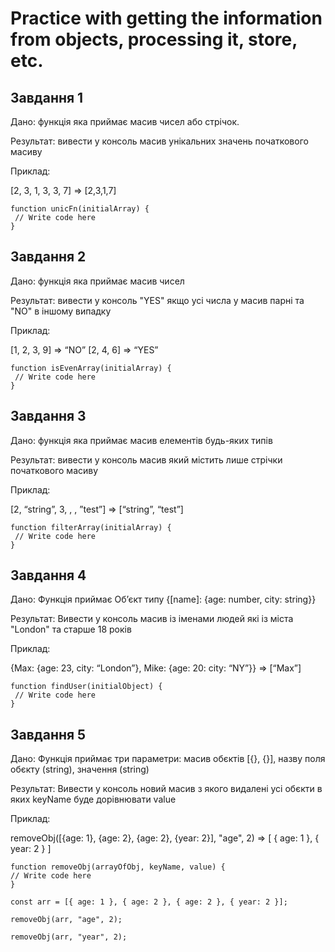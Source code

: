 # Practice with getting the information from objects, processing it, store, etc.

## Завдання 1 

Дано: функція яка приймає масив чисел або стрічок. 

Результат: вивести у консоль масив унікальних значень початкового масиву 

Приклад: 

[2, 3, 1, 3, 3, 7] => [2,3,1,7]
```
function unicFn(initialArray) {
 // Write code here 
}
```
## Завдання 2 

Дано: функція яка приймає масив чисел 

Результат: вивести у консоль "YES" якщо усі числа у масив парні та "NO" в іншому випадку 

Приклад: 

[1, 2, 3, 9] => “NO” 
[2, 4, 6] => “YES”
```
function isEvenArray(initialArray) {
 // Write code here
}
```
## Завдання 3 

Дано: функція яка приймає масив елементів будь-яких типів 

Результат: вивести у консоль масив який містить лише стрічки початкового масиву 

Приклад: 

[2, “string”, 3, , , ”test”] => [“string”, “test”]
```
function filterArray(initialArray) {
 // Write code here
}
```
## Завдання 4 

Дано: Функція приймає Об’єкт типу {[name]: {age: number, city: string}} 

Результат: Вивести у консоль масив із іменами людей які із міста "London" та старше 18 років 

Приклад: 

{Max: {age: 23, city: “London”}, Mike: {age: 20: city: “NY”}} => [“Max”]
```
function findUser(initialObject) {
 // Write code here
}
```
## Завдання 5 

Дано: Функція приймає три параметри: масив обєктів [{}, {}], назву поля обєкту (string), значення (string) 

Результат: Вивести у консоль новий масив з якого видалені усі обєкти в яких keyName буде дорівнювати value 

Приклад: 

removeObj([{age: 1}, {age: 2}, {age: 2}, {year: 2}], "age", 2) => [ { age: 1 }, { year: 2 } ]

```
function removeObj(arrayOfObj, keyName, value) {
// Write code here
}
 
const arr = [{ age: 1 }, { age: 2 }, { age: 2 }, { year: 2 }];

removeObj(arr, "age", 2);

removeObj(arr, "year", 2);
```
